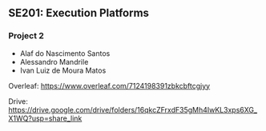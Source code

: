 ## SE201: Execution Platforms
### Project 2
* Alaf do Nascimento Santos
* Alessandro Mandrile
* Ivan Luiz de Moura Matos

Overleaf: https://www.overleaf.com/7124198391zbkcbftcgjyy

Drive: https://drive.google.com/drive/folders/16qkcZFrxdF35gMh4IwKL3xps6XG_X1WQ?usp=share_link
